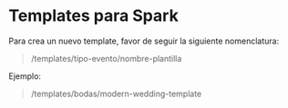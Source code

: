 # Templates para Spark

Para crea un nuevo template, favor de seguir la siguiente nomenclatura:

> /templates/tipo-evento/nombre-plantilla

Ejemplo:

> /templates/bodas/modern-wedding-template